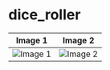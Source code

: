 # dice_roller
| Image 1 | Image 2 |
| --- | --- |
| ![Image 1](https://github.com/user-attachments/assets/1fce7d61-0b7f-4451-b87d-b9e573d306c0) | ![Image 2](https://github.com/user-attachments/assets/9232e795-a67b-4e36-b713-f13822fd1f92) |
